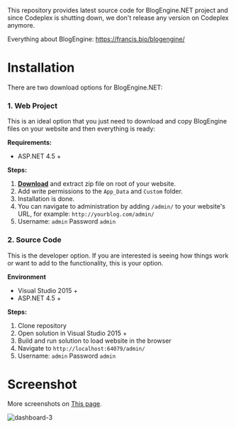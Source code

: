 This repository provides latest source code for BlogEngine.NET project and since Codeplex is shutting down, we don't release any version on Codeplex anymore.

Everything about BlogEngine: https://francis.bio/blogengine/


# Installation
There are two download options for BlogEngine.NET:



### 1. Web Project
This is an ideal option that you just need to download and copy BlogEngine files on your website and then everything is ready:

**Requirements:**
  * ASP.NET 4.5 +

**Steps:**
1. **[Download](https://github.com/rxtur/BlogEngine.NET/releases/download/3.3.5.0/3350.zip)** and extract zip file on root of your website.
2. Add write permissions to the `App_Data` and `Custom` folder.
3. Installation is done.
4. You can navigate to administration by adding `/admin/` to your website's URL, for example: `http://yourblog.com/admin/`
5. Username: `admin` Password `admin`


### 2. Source Code
This is the developer option. If you are interested is seeing how things work or want to add to the functionality, this is your option.

**Environment**
  * Visual Studio 2015 +
  * ASP.NET 4.5 +

**Steps:**
  1. Clone repository
  2. Open solution in Visual Studio 2015 +
  3. Build and run solution to load website in the browser
  4. Navigate to `http://localhost:64079/admin/`
  5. Username: `admin` Password `admin`

# Screenshot
More screenshots on [This page](https://francis.bio/blogengine/).

![dashboard-3](https://cloud.githubusercontent.com/assets/1932785/11760070/0012f9d8-a052-11e5-84a8-e9097cb85f23.png)
